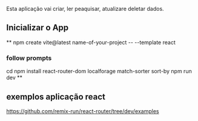 Esta aplicação vai criar, ler peaquisar, atualizare deletar dados.

## Inicializar o App

 ** 
 npm create vite@latest name-of-your-project -- --template react
### follow prompts
cd <your new project directory>
npm install react-router-dom localforage match-sorter sort-by
npm run dev ** 


## exemplos aplicação react
 https://github.com/remix-run/react-router/tree/dev/examples